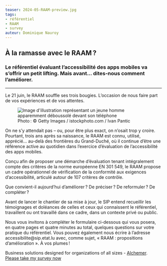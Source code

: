 ```yaml
---
teaser: 2024-05-RAAM-preview.jpg
tags:
- référentiel
- RAAM
- survey
auteur: Dominique Nauroy
---
```


<h2>À la ramasse avec le RAAM&#8239;?</h2>
<h3>Le référentiel évaluant l’accessibilité des apps mobiles va s’offrir un petit lifting. Mais avant... dites-nous comment l’améliorer.</h3>
<hr>
<div class="intro">
    <p>Le 21 juin, le RAAM souffle ses trois bougies. L’occasion de nous faire part de vos expériences et de vos attentes.</p>
</div>
<figure role="group" aria-label="Photo&#8239;: Getty Images / istockphoto.com / Ivan Pantic" class="pic">
    <img src="../../../../content/fr/news/img/2024-05-RAAM.jpg" alt="Image d'illustration représentant un jeune homme apparemment déboussolé devant son téléphone">
    <figcaption>Photo&#8239;: © Getty Images / istockphoto.com / Ivan Pantic</figcaption>
</figure>
<p>On ne s’y attendait pas – ou, pour être plus exact, on n’osait trop y croire. Pourtant, trois ans après sa naissance, le RAAM est connu, utilisé, apprécié... au-delà des frontières du Grand-Duché, où il continue d’être une référence active au quotidien dans l’exercice d’évaluation de l’accessibilité des apps mobiles.</p>

<p>Conçu afin de proposer une démarche d’évaluation tenant intégralement compte des critères de la norme européenne EN 301 549, le RAAM propose un cadre opérationnel de vérification de la conformité aux exigences d’accessibilité, articulé autour de 107 critères de contrôle.</p>

<p>Que convient-il aujourd’hui d’améliorer&#8239;? De préciser&#8239;? De reformuler&#8239;? De compléter&#8239;?</p>

<p>Avant de lancer le chantier de sa mise à jour, le SIP entend recueillir les témoignages et doléances de celles et ceux qui connaissent le référentiel, travaillent ou ont travaillé dans ce cadre, dans un contexte privé ou public.</p>

<p>Nous vous invitons à compléter le formulaire ci-dessous qui vous posera, en quatre pages et quatre minutes au total, quelques questions sur votre pratique du référentiel. Vous pouvez également nous écrire à l’adresse accessibilite@sip.etat.lu avec, comme sujet, « RAAM : propositions d’amélioration ». À vos plumes&#8239;!</p>

<div style="max-width: 650px; margin: auto">
    <script type="text/javascript" >document.write('<script src="http' + ( ("https:" == document.location.protocol) ? "s" : "") + '://survey.alchemer.eu/s3/90710274/f03874603b4e?__no_style=true&__output=embedjs&__ref=' + escape(document.location.href) + '" type="text/javascript" ></scr' + 'ipt>');</script><noscript>Business solutions designed for organizations of all sizes - <a href=https://www.alchemer.com/plans-pricing/>Alchemer</a>. <a href=http://survey.alchemer.eu/s3/90710274/f03874603b4e?__no_style=true&?jsfallback=true>Please take my survey now</a></noscript><style>.sg-survey{display:none; }</style>
</div>

<style>
    h1.sg-title {
        font: normal 600 1.5em var(--article_font), sans-serif;
        margin: auto !important;
    }

    h2.sg-page-title {
        font: normal 600 1.2em var(--article_font), sans-serif !important;
    }

    form.sg-survey-form, div.sg-error-message, div.sg-question-set, div.sg-errors, input.sg-button , input.sg-next-button, legend.sg-question-title, legend.sg-question-legend {
        font-family: var(--article_font), sans-serif !important;
    }
</style>